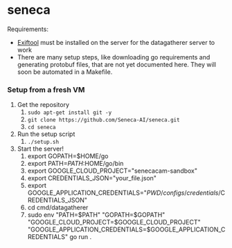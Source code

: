 # seneca

Requirements:
* [Exiftool](https://exiftool.org/install.html#Unix) must be installed on the server for the datagatherer server to work
* There are many setup steps, like downloading go requirements and generating protobuf files, that are not yet documented here.  They will soon be automated in a Makefile.

### Setup from a fresh VM
1. Get the repository
    1. `sudo apt-get install git -y`
    1. `git clone https://github.com/Seneca-AI/seneca.git`
    1. `cd seneca`
1. Run the setup script
    1. `./setup.sh`
1. Start the server!
    1. export GOPATH=$HOME/go
    1. export PATH=$PATH:$HOME/go/bin
    1. export GOOGLE_CLOUD_PROJECT="senecacam-sandbox"
    1. export CREDENTIALS_JSON="your_file.json"
    1. export GOOGLE_APPLICATION_CREDENTIALS="$PWD/configs/credentials/$CREDENTIALS_JSON"
    1. cd cmd/datagatherer
    1. sudo env "PATH=$PATH" "GOPATH=$GOPATH" "GOOGLE_CLOUD_PROJECT=$GOOGLE_CLOUD_PROJECT" "GOOGLE_APPLICATION_CREDENTIALS=$GOOGLE_APPLICATION_CREDENTIALS" go run .
